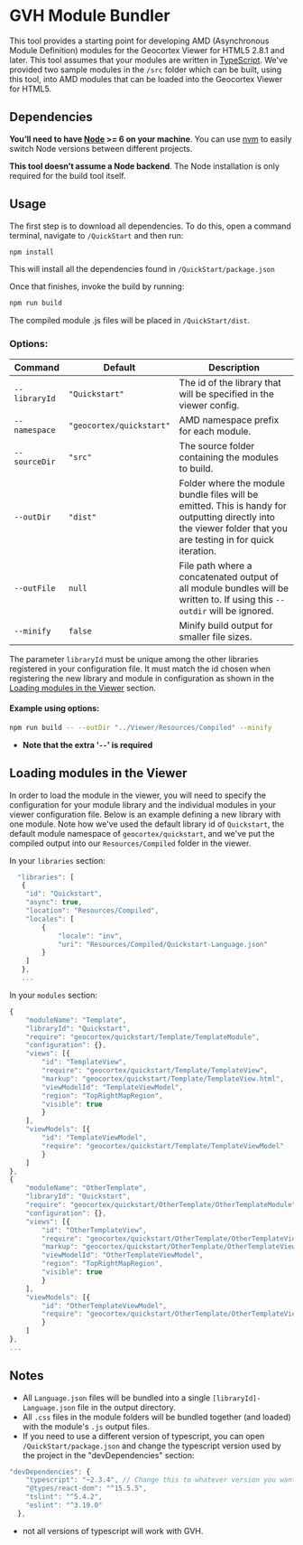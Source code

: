 ﻿# GVH Module Bundler
This tool provides a starting point for developing AMD (Asynchronous Module Definition) modules for the Geocortex Viewer for HTML5 2.8.1 and later. This tool assumes that your modules are written in [TypeScript](http://www.typescriptlang.org/). We've provided two sample modules in the `/src` folder which can be built, using this tool, into AMD modules that can be loaded into the Geocortex Viewer for HTML5.

## Dependencies
**You’ll need to have [Node](https://nodejs.org/en/) >= 6 on your machine**. You can use [nvm](https://github.com/creationix/nvm#usage) to easily switch Node versions between different projects.

**This tool doesn’t assume a Node backend**. The Node installation is only required for the build tool itself.

## Usage
The first step is to download all dependencies. To do this, open a command terminal, navigate to `/QuickStart` and then run:   
```sh
npm install
```

This will install all the dependencies found in `/QuickStart/package.json`

Once that finishes, invoke the build by running:   
```sh
npm run build
```

The compiled module .js files will be placed in  `/QuickStart/dist`.

### Options:
| Command      | Default  | Description|
| ------------- |-------------| -----|
| `--libraryId`     | `"Quickstart"` | The id of the library that will be specified in the viewer config. |
| `--namespace`     | `"geocortex/quickstart"`      |   AMD namespace prefix for each module. |
| `--sourceDir`     | `"src"` | The source folder containing the modules to build. |
| `--outDir` | `"dist"`   |    Folder where the module bundle files will be emitted. This is handy for outputting directly into the viewer folder that you are testing in for quick iteration. |
| `--outFile` | `null`   |    File path where a concatenated output of all module bundles will be written to. If using this `--outdir` will be ignored. |
| `--minify`      | `false`      |   Minify build output for smaller file sizes.

The parameter `libraryId` must be unique among the other libraries registered in your configuration file. It must match the id chosen when registering the new library and module in configuration as shown in the [Loading modules in the Viewer](#loading-modules-in-the-viewer) section.

#### Example using options:
```sh
npm run build -- --outDir "../Viewer/Resources/Compiled" --minify
```

- **Note that the extra '`--`' is required**

## Loading modules in the Viewer
In order to load the module in the viewer, you will need to specify the configuration for your module library and the individual modules in your viewer configuration file. Below is an example defining a new library with one module. Note how we've used the default library id of `Quickstart`, the default module namespace of `geocortex/quickstart`, and we've put the compiled output into our `Resources/Compiled` folder in the viewer.

In your `libraries` section:
```js
  "libraries": [
   {
	"id": "Quickstart",
	"async": true,
	"location": "Resources/Compiled",
	"locales": [
		{
			"locale": "inv",
			"uri": "Resources/Compiled/Quickstart-Language.json"
		}
	]
   },
   ...
```

In your `modules` section:
```js
{
	"moduleName": "Template",
	"libraryId": "Quickstart",
	"require": "geocortex/quickstart/Template/TemplateModule",
	"configuration": {},
	"views": [{
		"id": "TemplateView",
		"require": "geocortex/quickstart/Template/TemplateView",
		"markup": "geocortex/quickstart/Template/TemplateView.html",
		"viewModelId": "TemplateViewModel",
		"region": "TopRightMapRegion",
		"visible": true
		}
	],
	"viewModels": [{
		"id": "TemplateViewModel",
		"require": "geocortex/quickstart/Template/TemplateViewModel"
		}
	]
},
{
	"moduleName": "OtherTemplate",
	"libraryId": "Quickstart",
	"require": "geocortex/quickstart/OtherTemplate/OtherTemplateModule",
	"configuration": {},
	"views": [{
		"id": "OtherTemplateView",
		"require": "geocortex/quickstart/OtherTemplate/OtherTemplateView",
		"markup": "geocortex/quickstart/OtherTemplate/OtherTemplateView.html",
		"viewModelId": "OtherTemplateViewModel",
		"region": "TopRightMapRegion",
		"visible": true
		}
	],
	"viewModels": [{
		"id": "OtherTemplateViewModel",
		"require": "geocortex/quickstart/OtherTemplate/OtherTemplateViewModel"
		}
	]
},
...
```

## Notes

- All `Language.json` files will be bundled into a single `[libraryId]-Language.json` file in the output directory.
- All `.css` files in the module folders will be bundled together (and loaded) with the module's `.js` output files.
- If you need to use a different version of typescript, you can open `/QuickStart/package.json` and change the typescript version used by the project in the "devDependencies" section:
```js
"devDependencies": {
    "typescript": "~2.3.4", // Change this to whatever version you want to use
    "@types/react-dom": "^15.5.5",
    "tslint": "^5.4.2",
    "eslint": "^3.19.0"
  },
```
- not all versions of typescript will work with GVH.